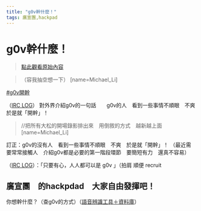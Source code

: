 ```yaml
---
title: "g0v幹什麼！"
tags: 廣宣團,hackpad
---
```


# g0v幹什麼！

> [點此觀看原始內容](https://g0v.hackpad.tw/V4ePeui8uzv)

> （容我抽空想一下）
> [name=Michael_Li]


[#g0v開幹](https://g0v.hackpad.tw/ep/search/?q=%23g0v%E9%96%8B%E5%B9%B9&via=V4ePeui8uzv)

（[IRC LOG](http://logbot.g0v.tw/channel/g0v.tw/2016-03-06#102)）
對外界介紹g0v的一句話　　g0v的人　看到一些事情不順眼　不爽　於是就「開幹」！
> //把所有大松的開場錄影排出來　用倒敘的方式　越新越上面
> [name=Michael_Li]

訂正：g0v的沒有人　看到一些事情不順眼　不爽　於是就「開幹」！
（最近需要常常接觸人　介紹g0v都是必要的第一階段環節　要簡短有力　還真不容易）

（[IRC LOG](http://logbot.g0v.tw/channel/g0v.tw/2016-03-06#118)）：「只要有心，人人都可以是 g0v 」（拍肩 順便 recruit


## 廣宣團　的hackpdad　大家自由發揮吧！

你想幹什麼？（查g0v的方式）（[語音辨識工具＋資料庫](https://www.youtube.com/watch?v=8FmMqpmMyng&index=3&list=PLdwQWxpS513DH3FEpFJ9h9KhR9NZWqvZU)）

